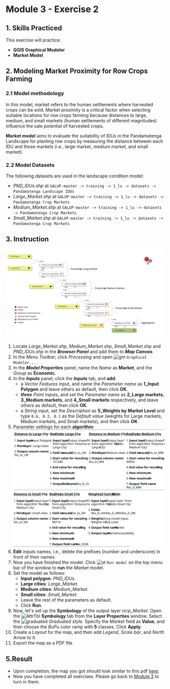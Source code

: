 # Module 3 - Exercise 2

## 1. Skills Practiced

This exercise will practice:

- **QGIS Graphical Modeler**
- **Market Model**

## 2. Modeling Market Proximity for Row Crops Farming

### 2.1 Model methodology

In this model, market refers to the human settlements where harvested crops
can be sold.
Market proximity is a critical factor when selecting suitable locations for
row crops farming because distances to large, medium, and small markets
(human settlements of different magnitudes) influence the sale potential of
harvested crops.

**Market model** aims to evaluate the suitability of IDUs in the Pandamatenga Landscape for planting row crops by measuring the distance between each IDU and
those markets (i.e., large market, medium market, and small market).

### 2.2 Model Datasets

The following datasets are used in the landscape condition model:

- _PND\_IDUs.shp_ at
  `GALUP-master -> training -> 1_lu -> datasets -> Pandamatenga Landscape IDUs`
- _Large\_Market.shp_ at
  `GALUP-master -> training -> 1_lu -> datasets -> Pandamatenga Crop Markets`
- _Medium\_Market.shp_ at
  `GALUP-master -> training -> 1_lu -> datasets -> Pandamatenga Crop Markets`
- _Small\_Market.shp_ at
  `GALUP-master -> training -> 1_lu -> datasets -> Pandamatenga Crop Markets`

## 3. Instruction

![marketmodelmap](../../../img/qgm/model/Market.svg)

1. Locate _Large\_Market.shp_, _Medium\_Market.shp_, _Small\_Market.shp_ and
   _PND\_IDUs.shp_ in the **_Browser Panel_** and add them to
   **_Map Canvas_**.
2. In the _Menu Toolbar_, click _Processing_ and open
   ![gm](../../../img/gui/icon/processingModel.svg) `Graphical Modeler...` .
3. In the **_Model Properties_** panel, name the _Name_ as **Market**, and
   the _Group_ as **Economic**.
4. In the **_Inputs_** panel, click the **_Inputs_** tab, and **add**:
   - a _Vector Features_ input, and name the _Parameter name_ as
     **1_Input Polygon** and leave others as default, then click **OK**.
   - ***three*** _Point_ inputs, and set the _Parameter name_ as
     **2_Large markets**, **3_Medium markets**, and **4_Small markets**
     respectively, and leave others as default, then click **OK**.
   - a _String_ input, set the _Description_ as
     **5_Weights by Market Level** and type `0.6, 0.3, 0.1` as the
     _Default value_ (weights for Large markets, Medium markets, and Small
     markets), and then click **OK**.
5. Parameter settings for each **algorithm**:<br>
   ![m1](../../../img/qgm/algtbl/m3_e2_market.svg)
6. **Edit** inputs names, i.e., delete the prefixes (number and underscore) in
   front of their names.
7. Now you have finished the model.
   Click ![st](../../../img/gui/icon/mActionStart.svg) `Run model`  on the top menu
   bar of the window to **run** the _Market_ model.
8. Set the model as follows:
   - **Input polygon**: _PND\_IDUs_.
   - **Large cities**: _Large\_Market_.
   - **Medium cities**: _Medium\_Market_.
   - **Small cities**: _Small\_Market_.
   - Leave the rest of the parameters as default.
   - Click **Run**.
9. Now, let's set up the **Symbology** of the output layer _rcrp\_Market_.
   Open the
   <img src="../../../img/gui/icon/symbology.svg" alt= "AttrTbl" width="20">
   **Symbology** tab from the **Layer Properties** window.
   Select the ![graduated](../../../img/gui/icon/rendererGraduatedSymbol.svg)
   *Graduated style*.
   Specify the _Market_ field as **Value**, and then choose the _BuPu_ color
   ramp with **5** classes.
   Click **Apply**.
10. Create a _Layout_ for the map, and then add _Legend_, _Scale bar_, and
    _North Arrow_ to it.
11. Export the map as a PDF file.

## 5.Result

- Upon completion, the map you got should look similar to this pdf
  [here](../pdf_maps/rcrp_Market.pdf).
- Now you have completed all exercises. Please go back to
  [Module 3](https://github.com/mogaetkpp/GALUP/blob/master/training/1_lu/modules/module3.md#5-Exercises) to turn in them.
